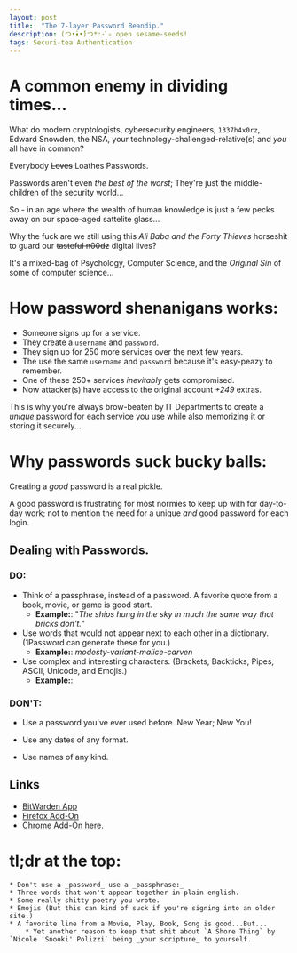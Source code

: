 ```yaml
---
layout: post
title:  "The 7-layer Password Beandip."
description: (つ•̀ᴥ•́)つ*:･ﾟ✧ open sesame-seeds!
tags: Securi-tea Authentication
---
```


# A common enemy in dividing times...

What do modern cryptologists, cybersecurity engineers, `1337h4x0rz`, Edward Snowden, the NSA, your technology-challenged-relative(s) and _you_ all have in common?

Everybody ~~Loves~~ Loathes Passwords.

Passwords aren't even _the best of the worst_; They're just the middle-children of the security world...

So - in an age where the wealth of human knowledge is just a few pecks away on our space-aged sattelite glass...

Why the fuck are we still using this _Ali Baba and the Forty Thieves_ horseshit to guard our ~~tasteful n00dz~~ digital lives?

It's a mixed-bag of Psychology, Computer Science, and the _Original Sin_ of some of computer science...

# How password shenanigans works:

- Someone signs up for a service.
- They create a `username` and `password`.
- They sign up for 250 more services over the next few years.
- The use the same `username` and `password` because it's easy-peazy to remember.
- One of these 250+ services _inevitably_ gets compromised.
- Now attacker(s) have access to the original account _+249_ extras.

This is why you're always brow-beaten by IT Departments to create a _unique_ password for each service you use while also memorizing it or storing it securely...

# Why passwords suck bucky balls:

Creating a *good* password is a real pickle.

A good password is frustrating for most normies to keep up with for day-to-day work; not to mention the need for a unique *and* good password for each login.

## Dealing with Passwords.

### DO:

- Think of a passphrase, instead of a password. A favorite quote from a book, movie, or game is good start.
	- **Example:**: "_The ships hung in the sky in much the same way that bricks don't._"
- Use words that would not appear next to each other in a dictionary. (1Password can generate these for you.)
	- **Example:**: *modesty-variant-malice-carven*
- Use complex and interesting characters. (Brackets, Backticks, Pipes, ASCII, Unicode, and Emojis.)
	- **Example:**:

### DON'T:

- Use a password you've ever used before. New Year; New You!

- Use any dates of any format.

- Use names of any kind.

## Links

 - [BitWarden App](https://bitwarden.com/)
  - [Firefox Add-On](https://addons.mozilla.org/en-US/firefox/addon/bitwarden-password-manager/)
  - [Chrome Add-On here.](https://chrome.google.com/webstore/detail/bitwarden-free-password-m/nngceckbapebfimnlniiiahkandclblb)

# tl;dr at the top:

	* Don't use a _password_ use a _passphrase:_
	* Three words that won't appear together in plain english.
	* Some really shitty poetry you wrote.
	* Emojis (But this can kind of suck if you're signing into an older site.)
	* A favorite line from a Movie, Play, Book, Song is good...But...
		* Yet another reason to keep that shit about `A Shore Thing` by `Nicole 'Snooki' Polizzi` being _your scripture_ to yourself.
